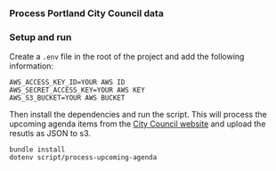### Process Portland City Council data

### Setup and run

Create a `.env` file in the root of the project and add the following information:

```
AWS_ACCESS_KEY_ID=YOUR AWS ID
AWS_SECRET_ACCESS_KEY=YOUR AWS KEY
AWS_S3_BUCKET=YOUR AWS BUCKET

```

Then install the dependencies and run the script.  This will process the upcoming
agenda items from the [City Council website](http://www.portlandonline.com/Auditor/Index.cfm?c=26997)
and upload the resutls as JSON to s3.

```
bundle install
dotenv script/process-upcoming-agenda
```
